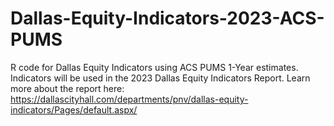 # Dallas-Equity-Indicators-2023-ACS-PUMS
R code for Dallas Equity Indicators using ACS PUMS 1-Year estimates. Indicators will be used in the 2023 Dallas Equity Indicators Report. Learn more about the report here: <https://dallascityhall.com/departments/pnv/dallas-equity-indicators/Pages/default.aspx/>

